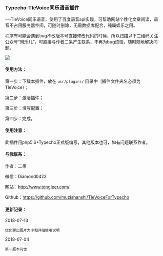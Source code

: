 ### Typecho-TleVoice同乐语音插件

---TleVoice同乐语音，使用了百度语音api实现，可帮助网站个性化文章阅读，语音不占用服务器空间，可随时删除，无需数据库配合，纯属娱乐之用。

程序有可能会遇到bug不改版本号直接修改代码的时候，所以扫描以下二维码关注公众号“同乐儿”，可直接与作者二呆产生联系，不再为bug烦恼，随时随地解决问题。

<img src="http://me.tongleer.com/content/uploadfile/201706/008b1497454448.png">

#### 使用方法：
第一步：下载本插件，放在 `usr/plugins/` 目录中（插件文件夹名必须为TleVoice）；

第二步：激活插件；

第三步：填写配置；

第四步：完成。

#### 使用注意：
此插件用php5.6+Typecho正式版编写，其他版本也可，如有问题联系作者。

#### 与我联系：
作者：二呆

微信：Diamond0422

网站：http://www.tongleer.com/

Github：https://github.com/muzishanshi/TleVoiceForTypecho

#### 更新记录：
2018-07-13

	优化弹出图片大小和详细使用说明

2018-07-04

	第一版本问世